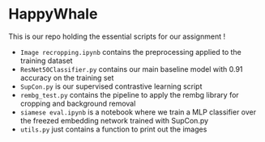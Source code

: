 # HappyWhale

This is our repo holding the essential scripts for our assignment ! 
 - `Image recropping.ipynb` contains the preprocessing applied to the training dataset
 - `ResNet50Classifier.py` contains our main baseline model with 0.91 accuracy on the training set
 - `SupCon.py` is our supervised contrastive learning script
 - `rembg_test.py` contains the pipeline to apply the rembg library for cropping and background removal
 - `siamese eval.ipynb` is a notebook where we train a MLP classifier over the freezed embedding network trained with SupCon.py
 - `utils.py` just contains a function to print out the images
